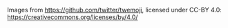 Images from https://github.com/twitter/twemoji, licensed under CC-BY 4.0: <https://creativecommons.org/licenses/by/4.0/>
